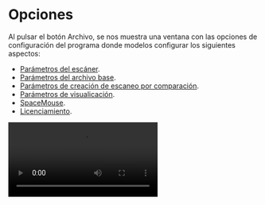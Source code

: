 # Opciones

Al pulsar el botón Archivo, se nos muestra una ventana con las opciones de configuración del programa donde modelos configurar los siguientes aspectos:

* [Parámetros del escáner](/lot-of-points-cc/interfaz-de-usuario/archivo/opciones/parametros-del-escaner.md).
* [Parámetros del archivo base](/lot-of-points-cc/interfaz-de-usuario/archivo/opciones/parametros-del-archivo-base.md).
* [Parámetros de creación de escaneo por comparación](/lot-of-points-cc/interfaz-de-usuario/archivo/opciones/parametros-de-creacion-de-escaneo-por-comparacion.md).
* [Parámetros de visualicación](../../visualizacion/parametros-de-visualizacion.md).
* [SpaceMouse](/lot-of-points-cc/interfaz-de-usuario/archivo/opciones/spacemouse.md).
* [Licenciamiento](/lot-of-points-cc/interfaz-de-usuario/archivo/opciones/licenciamiento.md).

<video controls><source src="https://digi21.blob.core.windows.net/videos-ayuda/ConfiguracionLOPCC.mp4" type="video/mp4"></video>
